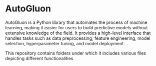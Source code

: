 # AutoGluon
AutoGluon is a Python library that automates the process of machine learning, making it easier for users to build predictive models without extensive knowledge of the field. It provides a high-level interface that handles tasks such as data preprocessing, feature engineering, model selection, hyperparameter tuning, and model deployment.

This repository contains folders under which it includes various files depicting different functionalities
